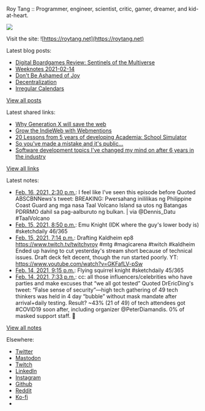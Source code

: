 Roy Tang :: Programmer, engineer, scientist, critic, gamer, dreamer, and kid-at-heart.

![](https://roytang.net/static/img/profile.jpg)

Visit the site: ![https://roytang.net](https://roytang.net)

Latest blog posts:

- [Digital Boardgames Review: Sentinels of the Multiverse](https://roytang.net/2021/02/sentinels-multiverse/)
- [Weeknotes 2021-02-14](https://roytang.net/2021/02/weeknotes-2021-02-14/)
- [Don&#x27;t Be Ashamed of Joy](https://roytang.net/2021/02/dont-be-ashamed-of-joy/)
- [Decentralization](https://roytang.net/2021/02/decentralization/)
- [Irregular Calendars](https://roytang.net/2021/02/irregular-calendars/)

[View all posts](https://roytang.net/blog)

Latest shared links:

- [Why Generation X will save the web](https://roytang.net/2021/02/why-generation-x-will-save-the-web/)
- [Grow the IndieWeb with Webmentions](https://roytang.net/2021/01/grow-the-indieweb-with-webmentions/)
- [20 Lessons from 5 years of developing Academia: School Simulator](https://roytang.net/2021/01/20-lessons-from-5-years-of-developing-academia-school-simulator/)
- [So you&#x27;ve made a mistake and it&#x27;s public...](https://roytang.net/2021/01/so-youve-made-a-mistake-and-its-public/)
- [Software development topics I&#x27;ve changed my mind on after 6 years in the industry](https://roytang.net/2021/01/software-development-topics-ive-changed-my-mind-on-after-6-years-in-the-industry/)

[View all links](https://roytang.net/links)

Latest notes:

- [Feb. 16, 2021, 2:30 p.m.](https://roytang.net/2021/02/1361563612385398785/): I feel like I&#x27;ve seen this episode before Quoted ABSCBNNews&#x27;s tweet: BREAKING: Pwersahang inililikas ng Philippine Coast Guard ang mga nasa Taal Volcano Island sa utos ng Batangas PDRRMO dahil sa pag-aalburuto ng bulkan. | via @Dennis_Datu #TaalVolcano
- [Feb. 15, 2021, 8:50 p.m.](https://roytang.net/2021/02/1361296867020038144/): Emu Knight (IDK where the guy&#x27;s lower body is) #sketchdaily 46/365
- [Feb. 15, 2021, 7:14 p.m.](https://roytang.net/2021/02/1361272787231514627/): Drafting Kaldheim ep8 https://www.twitch.tv/twitchyroy #mtg #magicarena #twitch #kaldheim Ended up having to cut yesterday&#x27;s stream short because of technical issues. Draft deck felt decent, though the run started poorly. YT: https://www.youtube.com/watch?v=GKFafLV-pSw
- [Feb. 14, 2021, 9:15 p.m.](https://roytang.net/2021/02/1360940607032594433/): Flying squirrel knight #sketchdaily 45/365
- [Feb. 14, 2021, 7:33 p.m.](https://roytang.net/2021/02/1360915041088757761/): cc: all those influencers/celebrities who have parties and make excuses that “we all got tested” Quoted DrEricDing&#x27;s tweet: “False sense of security”—high tech gathering of 49 tech thinkers was held in 4 day “bubble” without mask mandate after arrival+daily testing. Result? ~43% (21 of 49) of tech attendees got #COVID19 soon after, including organizer @PeterDiamandis. 0% of masked support staff. 🧵

[View all notes](https://roytang.net/notes)

Elsewhere:

- [Twitter](https://twitter.com/roytang)
- [Mastodon](https://mastodon.technology/@roytang)
- [Twitch](https://twitch.tv/twitchyroy)
- [LinkedIn](https://www.linkedin.com/in/roytang)
- [Instagram](https://instagram.com/roytang0400)
- [Github](https://github.com/roytang)
- [Reddit](https://reddit.com/u/hungryroy)
- [Ko-fi](https://ko-fi.com/roytang)
- [](mailto:hello@roytang.net)